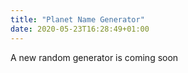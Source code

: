 ```yaml
---
title: "Planet Name Generator"
date: 2020-05-23T16:28:49+01:00
---
```


A new random generator is coming soon